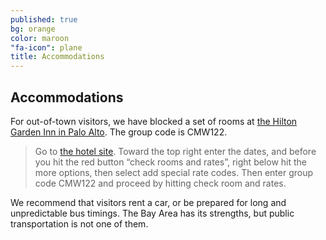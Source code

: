 ```yaml
---
published: true
bg: orange
color: maroon
"fa-icon": plane
title: Accommodations
---
```





## Accommodations

For out-of-town visitors, we have blocked a set of rooms at [the Hilton Garden Inn in Palo Alto](http://hiltongardeninn3.hilton.com/en/hotels/california/hilton-garden-inn-palo-alto-PAOCRGI/index.html). The group code is CMW122.

> Go to [the hotel site](http://paloalto.hgi.com).
Toward the top right enter the dates,  and before you hit the red button “check rooms and rates”, right below hit the more options, then select add special rate codes.  Then enter group code CMW122  and proceed by hitting check room and rates.

We recommend that visitors rent a car, or be prepared for long and unpredictable bus timings. The Bay Area has its strengths, but public transportation is not one of them.
